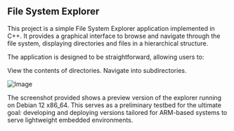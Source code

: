 
## File System Explorer ##

This project is a simple File System Explorer application implemented in C++. It provides a graphical interface to browse and navigate through the file system, displaying directories and files in a hierarchical structure.

The application is designed to be straightforward, allowing users to:

View the contents of directories.
Navigate into subdirectories.

![Image](https://github.com/user-attachments/assets/76173ce7-7b29-4eee-8d6f-44e42dcd745f)

The screenshot provided shows a preview version of the explorer running on Debian 12 x86_64. This serves as a preliminary testbed for the ultimate goal: developing and deploying versions tailored for ARM-based systems to serve lightweight embedded environments.